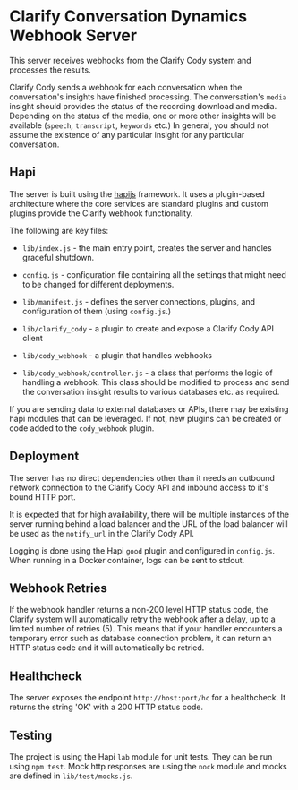 # Clarify Conversation Dynamics Webhook Server

This server receives webhooks from the Clarify Cody system and processes the results.

Clarify Cody sends a webhook for each conversation when the conversation's insights have finished processing. The conversation's `media` insight should provides the status of the recording download and media. Depending on the status of the media, one or more other insights will be available (`speech`, `transcript`, `keywords` etc.) In general, you should not assume the existence of any particular insight for any particular conversation.

## Hapi

The server is built using the [hapijs](https://hapijs.com/) framework. It uses a plugin-based architecture where the core services are standard plugins and custom plugins provide the Clarify webhook functionality.

The following are key files:

- `lib/index.js` - the main entry point, creates the server and handles graceful shutdown.

- `config.js` - configuration file containing all the settings that might need to be changed for different deployments.

- `lib/manifest.js` - defines the server connections, plugins, and configuration of them (using `config.js`.)

- `lib/clarify_cody` - a plugin to create and expose a Clarify Cody API client

- `lib/cody_webhook` - a plugin that handles webhooks

- `lib/cody_webhook/controller.js` - a class that performs the logic of handling a webhook. This class should be modified to process and send the conversation insight results to various databases etc. as required.

If you are sending data to external databases or APIs, there may be existing hapi modules that can be leveraged. If not, new plugins can be created or code added to the `cody_webhook` plugin.


## Deployment

The server has no direct dependencies other than it needs an outbound network connection to the Clarify Cody API and inbound access to it's bound HTTP port.

It is expected that for high availability, there will be multiple instances of the server running behind a load balancer and the URL of the load balancer will be used as the `notify_url` in the Clarify Cody API.

Logging is done using the Hapi `good` plugin and configured in `config.js`. When running in a Docker container, logs can be sent to stdout.


## Webhook Retries

If the webhook handler returns a non-200 level HTTP status code, the Clarify system will automatically retry the webhook after a delay, up to a limited number of retries (5). This means that if your handler encounters a temporary error such as database connection problem, it can return an HTTP status code and it will automatically be retried.


## Healthcheck

The server exposes the endpoint `http://host:port/hc` for a healthcheck. It returns the string 'OK' with a 200 HTTP status code.


## Testing

The project is using the Hapi `lab` module for unit tests. They can be run using `npm test`. Mock http responses are using the `nock` module and mocks are defined in `lib/test/mocks.js`.
